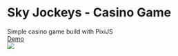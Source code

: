 # Sky Jockeys - Casino Game
Simple casino game build with PixiJS</br>
<a href="http://webtor.ro/contact-form/">Demo</a></br>
![](assets/img/presenting.gif)
